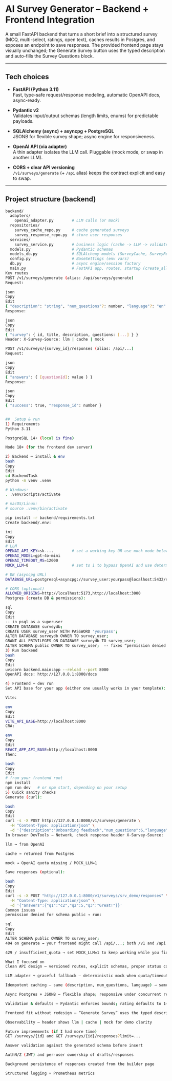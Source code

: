 # AI Survey Generator – Backend + Frontend Integration

A small FastAPI backend that turns a short brief into a structured survey (MCQ, multi-select, ratings, open text), caches results in Postgres, and exposes an endpoint to save responses. The provided frontend page stays visually unchanged; the Generate Survey button uses the typed description and auto-fills the Survey Questions block.

---

## Tech choices

- **FastAPI (Python 3.11)**  
  Fast, type-safe request/response modeling, automatic OpenAPI docs, async-ready.

- **Pydantic v2**  
  Validates input/output schemas (length limits, enums) for predictable payloads.

- **SQLAlchemy (async) + asyncpg + PostgreSQL**  
  JSONB for flexible survey shape; async engine for responsiveness.

- **OpenAI API (via adapter)**  
  A thin adapter isolates the LLM call. Pluggable (mock mode, or swap in another LLM).

- **CORS + clear API versioning**  
  `/v1/surveys/generate` (+ `/api` alias) keeps the contract explicit and easy to swap.

---

## Project structure (backend)

```bash
backend/
  adapters/
    openai_adapter.py        # LLM calls (or mock)
  repositories/
    survey_cache_repo.py     # cache generated surveys
    survey_response_repo.py  # store user responses
  services/
    survey_service.py        # business logic (cache -> LLM -> validate -> cache)
  models.py                  # Pydantic schemas
  models_db.py               # SQLAlchemy models (SurveyCache, SurveyResponse)
  config.py                  # BaseSettings (env vars)
  db.py                      # async engine/session factory
  main.py                    # FastAPI app, routes, startup (create_all)
Key routes
POST /v1/surveys/generate (alias: /api/surveys/generate)
Request:

json
Copy
Edit
{ "description": "string", "num_questions"?: number, "language"?: "en" }
Response:

json
Copy
Edit
{ "survey": { id, title, description, questions: [...] } }
Header: X-Survey-Source: llm | cache | mock

POST /v1/surveys/{survey_id}/responses (alias: /api/...)
Request:

json
Copy
Edit
{ "answers": { [questionId]: value } }
Response:

json
Copy
Edit
{ "success": true, "response_id": number }


##  Setup & run 
1) Requirements
Python 3.11

PostgreSQL 14+ (local is fine)

Node 18+ (for the frontend dev server)

2) Backend – install & env
bash
Copy
Edit
cd BackendTask
python -m venv .venv

# Windows:
. .venv/Scripts/activate

# macOS/Linux:
# source .venv/bin/activate

pip install -r backend/requirements.txt
Create backend/.env:

ini
Copy
Edit
# LLM
OPENAI_API_KEY=sk-...        # set a working key OR use mock mode below
OPENAI_MODEL=gpt-4o-mini
OPENAI_TIMEOUT_MS=12000
MOCK_LLM=0                   # set to 1 to bypass OpenAI and use deterministic mock

# DB (asyncpg URL)
DATABASE_URL=postgresql+asyncpg://survey_user:yourpass@localhost:5432/surveydb

# CORS (optional)
ALLOWED_ORIGINS=http://localhost:5173,http://localhost:3000
Postgres (create DB & permissions):

sql
Copy
Edit
-- in psql as a superuser
CREATE DATABASE surveydb;
CREATE USER survey_user WITH PASSWORD 'yourpass';
ALTER DATABASE surveydb OWNER TO survey_user;
GRANT ALL PRIVILEGES ON DATABASE surveydb TO survey_user;
ALTER SCHEMA public OWNER TO survey_user;  -- fixes “permission denied for schema public”
3) Run backend
bash
Copy
Edit
uvicorn backend.main:app --reload --port 8000
OpenAPI docs: http://127.0.0.1:8000/docs

4) Frontend – dev run
Set API base for your app (either one usually works in your template):

Vite:

env
Copy
Edit
VITE_API_BASE=http://localhost:8000
CRA:

env
Copy
Edit
REACT_APP_API_BASE=http://localhost:8000
Then:

bash
Copy
Edit
# from your frontend root
npm install
npm run dev   # or npm start, depending on your setup
5) Quick sanity checks
Generate (curl):

bash
Copy
Edit
curl -s -X POST http://127.0.0.1:8000/v1/surveys/generate \
  -H "Content-Type: application/json" \
  -d '{"description":"Onboarding feedback","num_questions":6,"language":"en"}'
In browser DevTools → Network, check response header X-Survey-Source:

llm → from OpenAI

cache → returned from Postgres

mock → OpenAI quota missing / MOCK_LLM=1

Save responses (optional):

bash
Copy
Edit
curl -s -X POST "http://127.0.0.1:8000/v1/surveys/srv_demo/responses" \
  -H "Content-Type: application/json" \
  -d '{"answers":{"q1":"c2","q2":5,"q3":"Great!"}}'
Common issues
permission denied for schema public → run:

sql
Copy
Edit
ALTER SCHEMA public OWNER TO survey_user;
404 on generate → your frontend might call /api/...; both /v1 and /api are available.

429 / insufficient_quota → set MOCK_LLM=1 to keep working while you fix billing.

What I focused on
Clean API design – versioned routes, explicit schemas, proper status codes, helpful errors

LLM adapter + graceful fallback – deterministic mock when quota/timeouts happen; X-Survey-Source reveals source

Idempotent caching – same (description, num_questions, language) → same survey from JSONB cache

Async Postgres + JSONB – flexible shape; responsive under concurrent requests

Validation & defaults – Pydantic enforces bounds; rating defaults to 1–5

Frontend fit without redesign – “Generate Survey” uses the typed description and updates the existing right-hand panel

Observability – header shows llm | cache | mock for demo clarity

Future improvements (if I had more time)
GET /surveys/{id} and GET /surveys/{id}/responses?limit=...

Answer validation against the generated schema before insert

AuthN/Z (JWT) and per-user ownership of drafts/responses

Background persistence of responses created from the builder page

Structured logging + Prometheus metrics
